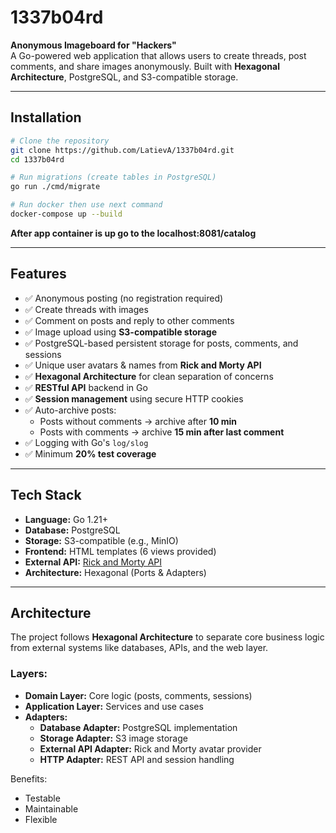 # 1337b04rd

**Anonymous Imageboard for "Hackers"**  
A Go-powered web application that allows users to create threads, post comments, and share images anonymously. Built with **Hexagonal Architecture**, PostgreSQL, and S3-compatible storage.

---

## Installation
```bash
# Clone the repository
git clone https://github.com/LatievA/1337b04rd.git
cd 1337b04rd

# Run migrations (create tables in PostgreSQL)
go run ./cmd/migrate

# Run docker then use next command
docker-compose up --build
```
**After app container is up go to the localhost:8081/catalog**

---

## Features
- ✅ Anonymous posting (no registration required)
- ✅ Create threads with images
- ✅ Comment on posts and reply to other comments
- ✅ Image upload using **S3-compatible storage**
- ✅ PostgreSQL-based persistent storage for posts, comments, and sessions
- ✅ Unique user avatars & names from **Rick and Morty API**
- ✅ **Hexagonal Architecture** for clean separation of concerns
- ✅ **RESTful API** backend in Go
- ✅ **Session management** using secure HTTP cookies
- ✅ Auto-archive posts:
  - Posts without comments → archive after **10 min**
  - Posts with comments → archive **15 min after last comment**
- ✅ Logging with Go's `log/slog`
- ✅ Minimum **20% test coverage**

---

## Tech Stack
- **Language:** Go 1.21+
- **Database:** PostgreSQL
- **Storage:** S3-compatible (e.g., MinIO)
- **Frontend:** HTML templates (6 views provided)
- **External API:** [Rick and Morty API](https://rickandmortyapi.com)
- **Architecture:** Hexagonal (Ports & Adapters)

---

## Architecture
The project follows **Hexagonal Architecture** to separate core business logic from external systems like databases, APIs, and the web layer.

### Layers:
- **Domain Layer:** Core logic (posts, comments, sessions)
- **Application Layer:** Services and use cases
- **Adapters:**
  - **Database Adapter:** PostgreSQL implementation
  - **Storage Adapter:** S3 image storage
  - **External API Adapter:** Rick and Morty avatar provider
  - **HTTP Adapter:** REST API and session handling

Benefits:
- Testable
- Maintainable
- Flexible
